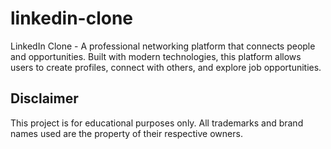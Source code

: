 # linkedin-clone
LinkedIn Clone - A professional networking platform that connects people and opportunities. Built with modern technologies, this platform allows users to create profiles, connect with others, and explore job opportunities.


## Disclaimer
This project is for educational purposes only. All trademarks and brand names used are the property of their respective owners.
